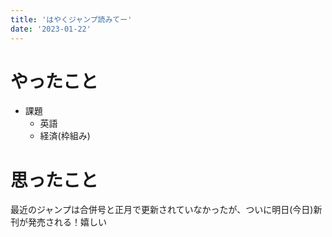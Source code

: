 ```yaml
---
title: 'はやくジャンプ読みてー'
date: '2023-01-22'
---
```


# やったこと

- 課題
	- 英語
	- 経済(枠組み)

# 思ったこと


最近のジャンプは合併号と正月で更新されていなかったが、ついに明日(今日)新刊が発売される！嬉しい


